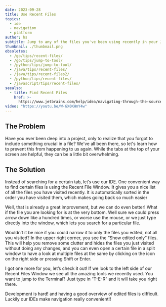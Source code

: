 ```yaml
---
date: 2023-09-28
title: Use Recent Files
topics:
  - ide
  - navigation
  - platform
author: hs
subtitle: Jump to any of the files you've been using recently in your JetBrains IDE.
thumbnail: ./thumbnail.png
obsoletes:
  - /go/tips/recent-files/
  - /go/tips/jump-to-tool/
  - /python/tips/jump-to-tool/
  - /java/tips/recent-files/
  - /java/tips/recent-files2/
  - /python/tips/recent-files/
  - /javascript/tips/recent-files/
seealso:
  - title: Find Recent Files
    href: >-
      https://www.jetbrains.com/help/idea/navigating-through-the-source-code.html#recent_files
video: "https://youtu.be/W-GX0KHmY4w"
---
```


## The Problem

Have you ever been deep into a project, only to realize that you forgot to include something crucial in a file? We've all been there, so let's learn how to prevent this from happening to us again. While the tabs at the top of your screen are helpful, they can be a little bit overwhelming.

## The Solution

Instead of searching for a certain tab, let’s use our IDE. One convenient way to find certain files is using the Recent File Window. It gives you a nice list of all the files you have visited recently. It is automatically sorted in the order you have visited them, which makes going back so much easier

Well, that is already a great improvement, but we can do even better! What if the file you are looking for is at the very bottom. Well sure we could press arrow down like a hundred times, or worse use the mouse, or we just type directly into the window, which lets you search for a particular file.

Wouldn’t it be nice if you could narrow it to only the files you edited, not all you visited? In the upper right corner, you see the “Show edited only” files. This will help you remove some clutter and hides the files you just visited without doing any changes, and you can even open a certain file in a split window to have a look at multiple files at the same by clicking on the icon on the right side or pressing Shift or Enter.

I got one more for you, let’s check it out! If we look to the left side of our Recent Files Window we see all the amazing tools we recently used. You want to jump to the Terminal? Just type in “T-E-R” and it will take you right there.

Development is hard! and having a good overview of edited files is difficult. Luckily our IDEs make navigation really convenient!!
